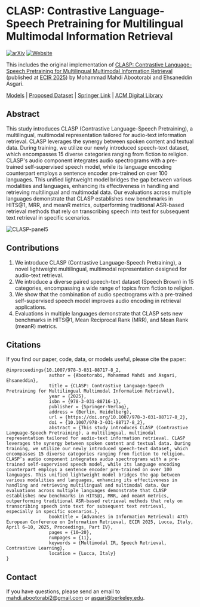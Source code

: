 # CLASP: Contrastive Language-Speech Pretraining for Multilingual Multimodal Information Retrieval

[![arXiv](https://img.shields.io/badge/arXiv-Paper-<COLOR>.svg)](https://arxiv.org/abs/2412.13071) [![Website](https://img.shields.io/website?url=https%3A%2F%2Fmultimodalrag.github.io%2F)](https://clasp1.github.io/)

This includes the original implementation of [CLASP: Contrastive Language-Speech Pretraining for Multilingual Multimodal Information Retrieval](https://arxiv.org/abs/2412.13071) (published at [ECIR 2025](https://link.springer.com/chapter/10.1007/978-3-031-88717-8_2)) by Mohammad Mahdi Abootorabi and Ehsaneddin Asgari.

[Models](https://huggingface.co/llm-lab/CLASP) | [Proposed Dataset](https://huggingface.co/datasets/llm-lab/SpeechBrown) | [Springer Link](https://link.springer.com/chapter/10.1007/978-3-031-88717-8_2) | [ACM Digital Library](https://dl.acm.org/doi/10.1007/978-3-031-88717-8_2)

## Abstract
This study introduces CLASP (Contrastive Language-Speech Pretraining), a multilingual, multimodal representation tailored for audio-text information retrieval. CLASP leverages the synergy between spoken content and textual data. During training, we utilize our newly introduced speech-text dataset, which encompasses 15 diverse categories ranging from fiction to religion. CLASP's audio component integrates audio spectrograms with a pre-trained self-supervised speech model, while its language encoding counterpart employs a sentence encoder pre-trained on over 100 languages. This unified lightweight model bridges the gap between various modalities and languages, enhancing its effectiveness in handling and retrieving multilingual and multimodal data. Our evaluations across multiple languages demonstrate that CLASP establishes new benchmarks in HITS@1, MRR, and meanR metrics, outperforming traditional ASR-based retrieval methods that rely on transcribing speech into text for subsequent text retrieval in specific scenarios.

![CLASP-panel5](https://github.com/user-attachments/assets/472c5a52-29dd-4c59-af65-22a43fadc47e)


## Contributions
1. We introduce CLASP (Contrastive Language-Speech Pretraining), a novel lightweight multilingual, multimodal representation designed for audio-text retrieval.
2. We introduce a diverse paired speech-text dataset (Speech Brown) in 15 categories, encompassing a wide range of topics from fiction to religion.
3. We show that the combination of audio spectrograms with a pre-trained self-supervised speech model improves audio encoding in retrieval applications.
4. Evaluations in multiple languages demonstrate that CLASP sets new benchmarks in HITS@1, Mean Reciprocal Rank (MRR), and Mean Rank (meanR) metrics.

## Citations
If you find our paper, code, data, or models useful, please cite the paper:
```
@inproceedings{10.1007/978-3-031-88717-8_2,
                author = {Abootorabi, Mohammad Mahdi and Asgari, Ehsaneddin},
                title = {CLASP: Contrastive Language-Speech Pretraining for Multilingual Multimodal Information Retrieval},
                year = {2025},
                isbn = {978-3-031-88716-1},
                publisher = {Springer-Verlag},
                address = {Berlin, Heidelberg},
                url = {https://doi.org/10.1007/978-3-031-88717-8_2},
                doi = {10.1007/978-3-031-88717-8_2},
                abstract = {This study introduces CLASP (Contrastive Language-Speech Pretraining), a multilingual, multimodal representation tailored for audio-text information retrieval. CLASP leverages the synergy between spoken content and textual data. During training, we utilize our newly introduced speech-text dataset, which encompasses 15 diverse categories ranging from fiction to religion. CLASP’s audio component integrates audio spectrograms with a pre-trained self-supervised speech model, while its language encoding counterpart employs a sentence encoder pre-trained on over 100 languages. This unified lightweight model bridges the gap between various modalities and languages, enhancing its effectiveness in handling and retrieving multilingual and multimodal data. Our evaluations across multiple languages demonstrate that CLASP establishes new benchmarks in HITS@1, MRR, and meanR metrics, outperforming traditional ASR-based retrieval methods that rely on transcribing speech into text for subsequent text retrieval, especially in specific scenarios.},
                booktitle = {Advances in Information Retrieval: 47th European Conference on Information Retrieval, ECIR 2025, Lucca, Italy, April 6–10, 2025, Proceedings, Part IV},
                pages = {10–20},
                numpages = {11},
                keywords = {Multimodal IR, Speech Retrieval, Contrastive Learning},
                location = {Lucca, Italy}
}
```

## Contact
If you have questions, please send an email to mahdi.abootorabi2@gmail.com or asgari@berkeley.edu.

